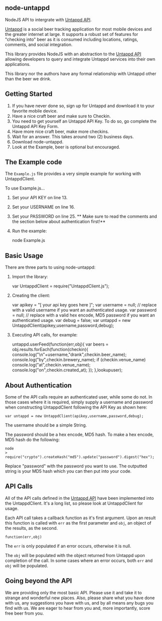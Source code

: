 node-untappd
-------
NodeJS API to intergrate with [Untappd API](http://untappd.com/api/docs/v3).

[Untappd](http://untappd.com) is a social beer tracking application for most mobile devices and the greater internet at large.  It supports a robust set of features for "checking into" beer as it is consumed including locations, ratings, comments, and social integration.

This library provides NodeJS with an abstraction to the [Untappd API](http://untappd.com/api/docs/v3) allowing developers to query and integrate Untappd services into their own applications.

This library nor the authors have any formal relationship with Untappd other than the beer we drink.

## Getting Started

 1. If you have never done so, sign up for Untappd and download it to your favorite mobile device.
 2. Have a nice craft beer and make sure to Checkin.
 3. You need to get yourself an Untappd API Key.  To do so, go complete the Untappd API Key Form.
 4. Have more nice craft beer, make more checkins.
 5. Wait for an answer.  This takes around two (2) business days.
 6. Download node-untappd.
 7. Look at the Example, beer is optional but encouraged.

## The Example code

The `Example.js` file provides a very simple example for working with UntappdClient.

To use Example.js...

 1. Set your API KEY on line 13.
 2. Set your USERNAME on line 16.
 3. Set your PASSWORD on line 25. ** Make sure to read the comments and the section below about authentication first!**
 4. Run the example:
 
 	node Example.js

## Basic Usage

There are three parts to using node-untappd:

 1. Import the library:
 
 	var UntappdClient = require("UntappdClient.js");
 
 2. Creating the client:
 
 	var apikey = "[ your api key goes here ]";
	var username = null; // replace with a valid username if you want an authenticated usage.
	var password = null; // replace with a valid hex encode, MD5 password if you want an authenticated usage.
	var debug = false;
	var untappd = new UntappdClient(apikey,username,password,debug);
 		
 3. Executing API calls, for example:
 
 	untappd.userFeed(function(err,obj){
		var beers = obj.results.forEach(function(checkin){
			console.log("\n"+username,"drank",checkin.beer_name);
			console.log("by",checkin.brewery_name);
			if (checkin.venue_name) console.log("at",checkin.venue_name);
			console.log("on",checkin.created_at);
		});
	},lookupuser);

## About Authentication

Some of the API calls require an authenticated user, while some do not.  In those cases where it is required, simply supply a username and password when constructing UntappdClient following the API Key as shown here:

	var untappd = new UntappdClient(apikey,username,password,debug);

The username should be a simple String. 

The password should be a hex encode, MD5 hash.  To make a hex encode, MD5 hash do the following:

	node
	> require("crypto").createHash("md5").update("password").digest("hex");

Replace "password" with the password you want to use.  The outputted string is your MD5 hash which you can then put into your code.

## API Calls

All of the API calls defined in the [Untappd API](http://untappd.com/api/docs/v3) have been implemented into the UntappdClient.  It's a long list, so please look at UntappdClient for usage.

Each API call takes a callback function as it's first argument.  Upon an result this function is called with `err` as the first parameter and `obj`, an object of the results, as the second.  

	function(err,obj)
	
The `err` is only populated if an error occurs, otherwise it is null.

The `obj` will be populated with the object returned from Untappd upon completion of the call.  In some cases where an error occurs, both `err` and `obj` will be populated.

## Going beyond the API

We are providing only the most basic API.  Please use it and take it to strange and wonderful new places.  Also, please share what you have done with us, any suggestions you have with us, and by all means any bugs you find with us.  We are eager to hear from you and, more importantly, score free beer from you.
